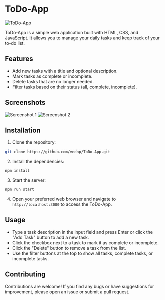 # ToDo-App

![ToDo-App](https://github.com/vednp/ToDo-App/blob/main/todo_app_screenshot.png)

ToDo-App is a simple web application built with HTML, CSS, and JavaScript. It allows you to manage your daily tasks and keep track of your to-do list.

## Features

- Add new tasks with a title and optional description.
- Mark tasks as complete or incomplete.
- Delete tasks that are no longer needed.
- Filter tasks based on their status (all, complete, incomplete).

## Screenshots

![Screenshot 1](https://github.com/vednp/ToDo-App/blob/main/screenshots/screenshot1.png)
![Screenshot 2](https://github.com/vednp/ToDo-App/blob/main/screenshots/screenshot2.png)

## Installation

1. Clone the repository:

```bash
git clone https://github.com/vednp/ToDo-App.git
```

2. Install the dependencies:

```bash
npm install
```

3. Start the server:

```bash
npm run start
```

4. Open your preferred web browser and navigate to `http://localhost:3000` to access the ToDo-App.

## Usage

- Type a task description in the input field and press Enter or click the "Add Task" button to add a new task.
- Click the checkbox next to a task to mark it as complete or incomplete.
- Click the "Delete" button to remove a task from the list.
- Use the filter buttons at the top to show all tasks, complete tasks, or incomplete tasks.

## Contributing

Contributions are welcome! If you find any bugs or have suggestions for improvement, please open an issue or submit a pull request.

